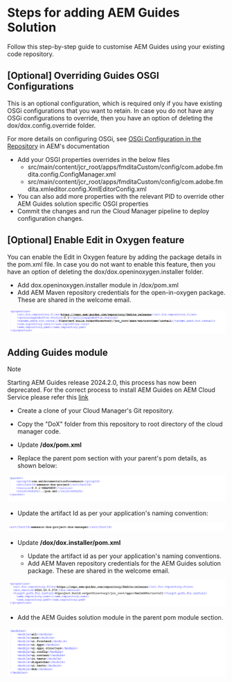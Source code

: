 # **Steps for adding AEM Guides Solution**

Follow this step-by-step guide to customise AEM Guides using your existing code repository.

## [Optional] Overriding Guides OSGI Configurations

This is an optional configuration, which is required only if you have existing OSGi configurations that you want to retain. In case you do not have any OSGi configurations to override, then you have an option of deleting the dox/dox.config.override folder.

For more details on configuring OSGi, see [OSGi Configuration in the Repository](https://experienceleague.adobe.com/docs/experience-manager-65/deploying/configuring/configuring-osgi.html) in AEM&#39;s documentation

- Add your OSGI properties overrides in the below files
  - src/main/content/jcr\_root/apps/fmditaCustom/config/com.adobe.fmdita.config.ConfigManager.xml
  - src/main/content/jcr\_root/apps/fmditaCustom/config/com.adobe.fmdita.xmleditor.config.XmlEditorConfig.xml
- You can also add more properties with the relevant PID to override other AEM Guides solution specific OSGI properties
- Commit the changes and run the Cloud Manager pipeline to deploy configuration changes.

## [Optional] Enable Edit in Oxygen feature

You can enable the Edit in Oxygen feature by adding the package details in the pom.xml file. In case you do not want to enable this feature, then you have an option of deleting the dox/dox.openinoxygen.installer folder.

- Add dox.openinoxygen.installer module in /dox/pom.xml
- Add AEM Maven repository credentials for the open-in-oxygen package. These are shared in the welcome email.

![openinoxygenproperties.png](assets/openinoxygenproperties.png)


## Adding Guides module

> [!NOTE]  
> Starting AEM Guides release 2024.2.0, this process has now been deprecated. For the correct process to install AEM Guides on AEM Cloud Service please refer this [link](https://experienceleague.adobe.com/docs/experience-manager-guides/using/release-info/release-notes/cloud-release-notes/deploy-xml-on-aemaacs.html?lang=en)

- Create a clone of your Cloud Manager&#39;s Git repository.
- Copy the "DoX" folder from this repository to root directory of the cloud manager code.
- Update  **/dox/pom.xml**


- Replace the parent pom section with your parent&#39;s pom details, as shown below:

![parentpom.png](assets/parentpom.png)

- Update the artifact Id as per your application&#39;s naming convention:

![artifactid.png](assets/artifactid.png)

- Update  **/dox/dox.installer/pom.xml**

  - Update the artifact id as per your application&#39;s naming conventions.
  - Add AEM Maven repository credentials for the AEM Guides solution package. These are shared in the welcome email.

![doxproperties.png](assets/doxproperties.png)

- Add the AEM Guides solution module in the parent pom module section.

![modules.png](assets/modules.png)